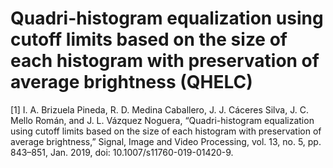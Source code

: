 # Quadri-histogram equalization using cutoff limits based on the size of each histogram with preservation of average brightness (QHELC)
[1] I. A. Brizuela Pineda, R. D. Medina Caballero, J. J. Cáceres Silva, J. C. Mello Román, and J. L. Vázquez Noguera, “Quadri-histogram equalization using cutoff limits based on the size of each histogram with preservation of average brightness,” Signal, Image and Video Processing, vol. 13, no. 5, pp. 843–851, Jan. 2019, doi: 10.1007/s11760-019-01420-9.